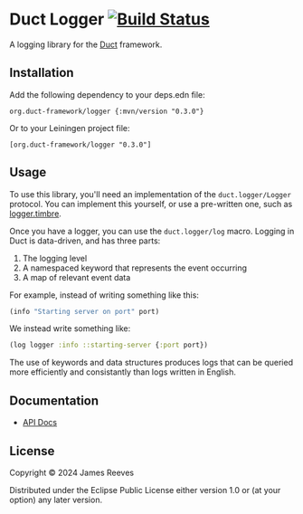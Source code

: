# Duct Logger [![Build Status](https://github.com/duct-framework/logger/actions/workflows/test.yml/badge.svg)](https://github.com/duct-framework/logger/actions/workflows/test.yml)

A logging library for the [Duct][] framework.

[duct]: https://github.com/duct-framework/duct

## Installation

Add the following dependency to your deps.edn file:

    org.duct-framework/logger {:mvn/version "0.3.0"}

Or to your Leiningen project file:

    [org.duct-framework/logger "0.3.0"]


## Usage

To use this library, you'll need an implementation of the
`duct.logger/Logger` protocol. You can implement this yourself, or
use a pre-written one, such as [logger.timbre][].

[logger.timbre]: https://github.com/duct-framework/logger.timbre

Once you have a logger, you can use the `duct.logger/log`
macro. Logging in Duct is data-driven, and has three parts:

1. The logging level
2. A namespaced keyword that represents the event occurring
3. A map of relevant event data

For example, instead of writing something like this:

```clojure
(info "Starting server on port" port)
```

We instead write something like:

```clojure
(log logger :info ::starting-server {:port port})
```

The use of keywords and data structures produces logs that can be
queried more efficiently and consistantly than logs written in
English.

## Documentation

* [API Docs](https://duct-framework.github.io/logger/duct.logger.html)

## License

Copyright © 2024 James Reeves

Distributed under the Eclipse Public License either version 1.0 or (at
your option) any later version.
